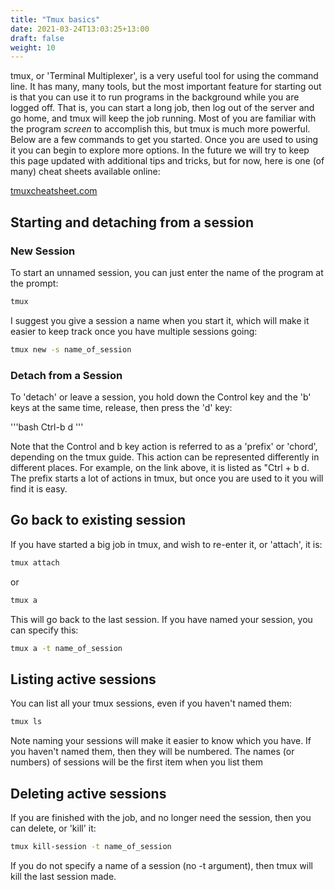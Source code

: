 ```yaml
---
title: "Tmux basics"
date: 2021-03-24T13:03:25+13:00
draft: false
weight: 10
---
```


tmux, or 'Terminal Multiplexer', is a very useful tool for using the command line. It has many, many tools, but the most important feature for starting out is that you can use it to run programs in the background while you are logged off. That is, you can start a long job, then log out of the server and go home, and tmux will keep the job running. Most of you are familiar with the program *screen* to accomplish this, but tmux is much more powerful. Below are a few commands to get you started. Once you are used to using it you can begin to explore more options. In the future we will try to keep this page updated with additional tips and tricks, but for now, here is one (of many) cheat sheets available online:

[tmuxcheatsheet.com](http://tmuxcheatsheet.com/)

## Starting and detaching from a session

### New Session

To start an unnamed session, you can just enter the name of the program at the prompt:

```bash
tmux 
```

I suggest you give a session a name when you start it, which will make it easier to keep track once you have multiple sessions going:

```bash
tmux new -s name_of_session
```

### Detach from a Session

To 'detach' or leave a session, you hold down the Control key and the 'b' keys at the same time, release, then press the 'd' key:

'''bash
Ctrl-b  d
'''

Note that the Control and b key action is referred to as a 'prefix' or 'chord', depending on the tmux guide. This action can be represented differently in different places. For example, on the link above, it is listed as "Ctrl + b  d. The prefix starts a lot of actions in tmux, but once you are used to it you will find it is easy. 

## Go back to existing session

If you have started a big job in tmux, and wish to re-enter it, or 'attach', it is:

```bash
tmux attach
```

or 

```bash
tmux a
```

This will go back to the last session. If you have named your session, you can specify this:

```bash
tmux a -t name_of_session
```

## Listing active sessions

You can list all your tmux sessions, even if you haven't named them:

```bash
tmux ls
```

Note naming your sessions will make it easier to know which you have. If you haven't named them, then they will be numbered. The names (or numbers) of sessions will be the first item when you list them

## Deleting active sessions

If you are finished with the job, and no longer need the session, then you can delete, or 'kill' it:

```bash
tmux kill-session -t name_of_session
```

If you do not specify a name of a session (no -t argument), then tmux will kill the last session made. 


